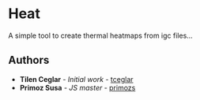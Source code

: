 # Heat 

A simple tool to create thermal heatmaps from igc files...

## Authors

* **Tilen Ceglar** - *Initial work* - [tceglar](https://github.com/tceglar)
* **Primoz Susa** - *JS master* - [primozs](https://github.com/primozs)

